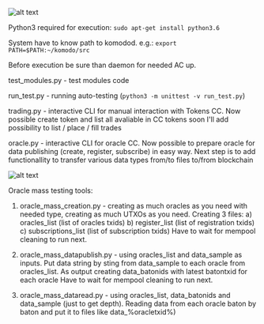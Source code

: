 ![alt text](https://i.ytimg.com/vi/KEkrWRHCDQU/maxresdefault.jpg)

Python3 required for execution:
`sudo apt-get install python3.6`

System have to know path to komodod. e.g.:
`export PATH=$PATH:~/komodo/src`

Before execution be sure than daemon for needed AC up.

test_modules.py - test modules code

run_test.py     - running auto-testing (`python3 -m unittest -v run_test.py`)

trading.py      - interactive CLI for manual interaction with Tokens CC.
                  Now possible create token and list all avaliable in CC tokens
                  soon I'll add possibility to list / place / fill trades

oracle.py       - interactive CLI for oracle CC. Now possible to prepare oracle
                  for data publishing (create, register, subscribe) in easy way.
                  Next step is to add functionallity to transfer various data types
                  from/to files to/from blockchain

![alt text](https://i.imgur.com/cCterV8.png)

Oracle mass testing tools: 

1) oracle_mass_creation.py - creating as much oracles as you need with needed type, creating as much UTXOs as you need.  Creating 3 files:
 a) oracles_list (list of oracles txids) 
 b) register_list (list of registration txids)
 c) subscriptions_list (list of subscription txids)
Have to wait for mempool cleaning to run next.


2) oracle_mass_datapublish.py - using oracles_list and data_sample as inputs. Put data string by sting from data_sample to each oracle from oracles_list. As output creating data_batonids with latest batontxid for each oracle
Have to wait for mempool cleaning to run next.

3) oracle_mass_dataread.py - using oracles_list, data_batonids and data_sample (just to get depth). Reading data from each oracle baton by baton and put it to files like data_%oracletxid%)


